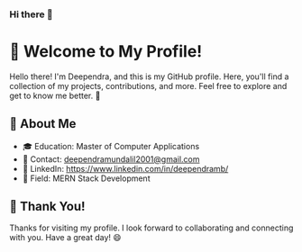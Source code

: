 ### Hi there 👋

# 👋 Welcome to My Profile!

Hello there! I'm Deependra, and this is my GitHub profile. Here, you'll find a collection of my projects, contributions, and more. Feel free to explore and get to know me better. 🚀

## 📜 About Me


- 🎓 Education: Master of Computer Applications
- 📧 Contact: deependramundalil2001@gmail.com
- 📌 LinkedIn: https://www.linkedin.com/in/deependramb/
- 💼 Field: MERN Stack Development


## 🌟 Thank You!

Thanks for visiting my profile. I look forward to collaborating and connecting with you. Have a great day! 😄


<!--
**DeependraMB/DeependraMB** is a ✨ _special_ ✨ repository because its `README.md` (this file) appears on your GitHub profile.

Here are some ideas to get you started:

- 🔭 I’m currently working on ...
- 🌱 I’m currently learning ...
- 👯 I’m looking to collaborate on ...
- 🤔 I’m looking for help with ...
- 💬 Ask me about ...
- 📫 How to reach me: ...
- 😄 Pronouns: ...
- ⚡ Fun fact: ...
-->


